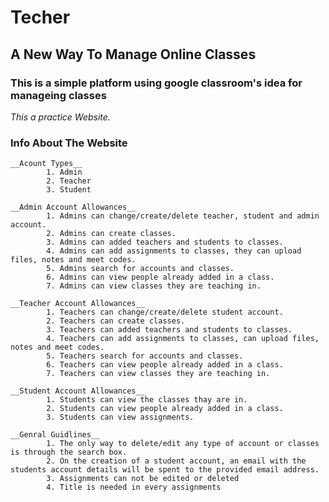# Techer
## A New Way To Manage Online Classes

### This is a simple platform using google classroom's idea for manageing classes
*This a practice Website.*

### Info About The Website

    __Acount Types__
            1. Admin 
            2. Teacher 
            3. Student

    __Admin Account Allowances__
            1. Admins can change/create/delete teacher, student and admin account.
            2. Admins can create classes.
            3. Admins can added teachers and students to classes.
            4. Admins can add assignments to classes, they can upload files, notes and meet codes.
            5. Admins search for accounts and classes.
            6. Admins can view people already added in a class.
            7. Admins can view classes they are teaching in.

    __Teacher Account Allowances__
            1. Teachers can change/create/delete student account.
            2. Teachers can create classes.
            3. Teachers can added teachers and students to classes.
            4. Teachers can add assignments to classes, can upload files, notes and meet codes.
            5. Teachers search for accounts and classes.
            6. Teachers can view people already added in a class.
            7. Teachers can view classes they are teaching in.

    __Student Account Allowances__
            1. Students can view the classes thay are in.
            2. Students can view people already added in a class.
            3. Students can view assignments.

    __Genral Guidlines__
            1. The only way to delete/edit any type of account or classes is through the search box.
            2. On the creation of a student account, an email with the students account details will be spent to the provided email address.
            3. Assignments can not be edited or deleted
            4. Title is needed in every assignments